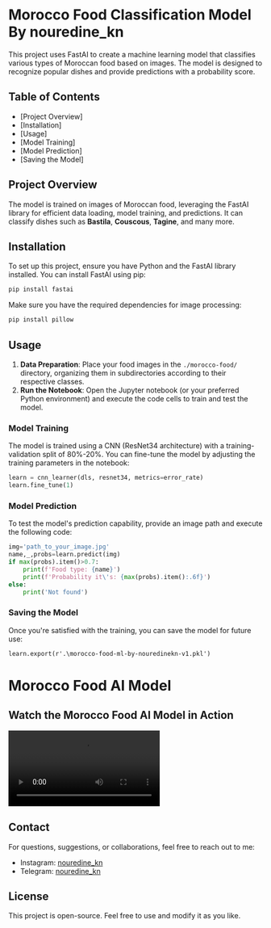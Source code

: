 
# Morocco Food Classification Model By nouredine_kn

This project uses FastAI to create a machine learning model that classifies various types of Moroccan food based on images. The model is designed to recognize popular dishes and provide predictions with a probability score.

## Table of Contents
- [Project Overview]
- [Installation]
- [Usage]
- [Model Training]
- [Model Prediction]
- [Saving the Model]

## Project Overview
The model is trained on images of Moroccan food, leveraging the FastAI library for efficient data loading, model training, and predictions. It can classify dishes such as **Bastila**, **Couscous**, **Tagine**, and many more.

## Installation

To set up this project, ensure you have Python and the FastAI library installed. You can install FastAI using pip:

```bash
pip install fastai
```

Make sure you have the required dependencies for image processing:

```bash
pip install pillow
```

## Usage

1. **Data Preparation**: Place your food images in the `./morocco-food/` directory, organizing them in subdirectories according to their respective classes.
2. **Run the Notebook**: Open the Jupyter notebook (or your preferred Python environment) and execute the code cells to train and test the model.

### Model Training
The model is trained using a CNN (ResNet34 architecture) with a training-validation split of 80%-20%. You can fine-tune the model by adjusting the training parameters in the notebook:

```python
learn = cnn_learner(dls, resnet34, metrics=error_rate)
learn.fine_tune(1)
```

### Model Prediction
To test the model's prediction capability, provide an image path and execute the following code:

```python
img='path_to_your_image.jpg'
name,_,probs=learn.predict(img)
if max(probs).item()>0.7:
    print(f'Food type: {name}')
    print(f'Probability it\'s: {max(probs).item():.6f}')
else:
    print('Not found')
```

### Saving the Model
Once you're satisfied with the training, you can save the model for future use:

```
learn.export(r'.\morocco-food-ml-by-nouredinekn-v1.pkl')
```

# Morocco Food AI Model

## Watch the Morocco Food AI Model in Action
![vedio](vedio/vedio.mp4)


## Contact
For questions, suggestions, or collaborations, feel free to reach out to me:

- Instagram: [nouredine_kn](https://www.instagram.com/nouredine_kn)
- Telegram: [nouredine_kn](https://t.me/nouredine_kn)

## License
This project is open-source. Feel free to use and modify it as you like.
